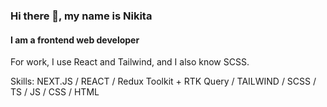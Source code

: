 ### Hi there 👋, my name is Nikita
#### I am a frontend web developer
For work, I use React and Tailwind, and I also know SCSS.

Skills: NEXT.JS / REACT / Redux Toolkit + RTK Query / TAILWIND / SCSS / TS / JS / CSS / HTML 
